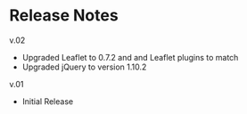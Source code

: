 Release Notes
=============

v.02
* Upgraded Leaflet to 0.7.2 and and Leaflet plugins to match
* Upgraded jQuery to version 1.10.2

v.01
* Initial Release
